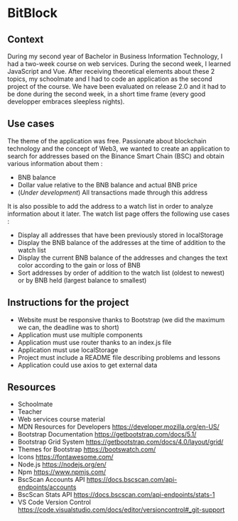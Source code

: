 # BitBlock

## Context

During my second year of Bachelor in Business Information Technology, I had a two-week course on web services. During the second week, I learned JavaScript and Vue. After receiving theoretical elements about these 2 topics, my schoolmate and I had to code an application as the second project of the course. We have been evaluated on release 2.0 and it had to be done during the second week, in a short time frame (every good developper embraces sleepless nights).

## Use cases

The theme of the application was free. Passionate about blockchain technology and the concept of Web3, we wanted to create an application to search for addresses based on the Binance Smart Chain (BSC) and obtain various information about them :

- BNB balance
- Dollar value relative to the BNB balance and actual BNB price
- (*Under development*) All transactions made through this address

It is also possible to add the address to a watch list in order to analyze information about it later. The watch list page offers the following use cases :

- Display all addresses that have been previously stored in localStorage
- Display the BNB balance of the addresses at the time of addition to the watch list
- Display the current BNB balance of the addresses and changes the text color according to the gain or loss of BNB
- Sort addresses by order of addition to the watch list (oldest to newest) or by BNB held (largest balance to smallest)

## Instructions for the project

- Website must be responsive thanks to Bootstrap (we did the maximum we can, the deadline was to short)
- Application must use multiple components
- Application must use router thanks to an index.js file
- Application must use localStorage
- Project must include a README file describing problems and lessons
- Application could use axios to get external data

## Resources

- Schoolmate
- Teacher
- Web services course material
- MDN Resources for Developers https://developer.mozilla.org/en-US/
- Bootstrap Documentation https://getbootstrap.com/docs/5.1/
- Bootstrap Grid System https://getbootstrap.com/docs/4.0/layout/grid/
- Themes for Bootstrap https://bootswatch.com/
- Icons https://fontawesome.com/
- Node.js https://nodejs.org/en/
- Npm https://www.npmjs.com/
- BscScan Accounts API https://docs.bscscan.com/api-endpoints/accounts
- BscScan Stats API https://docs.bscscan.com/api-endpoints/stats-1
- VS Code Version Control https://code.visualstudio.com/docs/editor/versioncontrol#_git-support